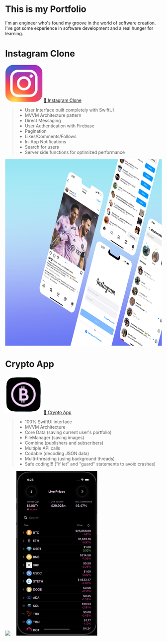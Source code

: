 # This is my Portfolio

I'm an engineer who's found my groove in the world of software creation. 
I've got some experience in software development and a real hunger for learning.

# Instagram Clone

<img class="logo" src="assets/instagram-logo.png" width="120">
<a href="https://github.com/luisValdess/instagram-clone">🔗 Instagram Clone</a>
<br>
 
> - User Interface built completely with SwiftUI
> - MVVM Architecture pattern
> - Direct Messaging  
> - User Authentication with Firebase       
> - Pagination
> - Likes/Comments/Follows                  
> - In-App Notifications                 
> - Search for users
> - Server side functions for optimized performance

<img src="assets/instagram-clone.png" width="1024" height="600">

# Crypto App

<img class="logo" src="assets/crypto-logo.png" width="120">
<a href="https://github.com/luisValdess/CryptoApp">🔗 Crypto App</a>
<br>

> - 100% SwiftUI interface
> - MVVM Architecture
> - Core Data (saving current user's portfolio)
> - FileManager (saving images)
> - Combine (publishers and subscribers)       
> - Multiple API calls
> - Codable (decoding JSON data)                  
> - Multi-threading (using background threads)
> - Safe coding!!! ("if let" and "guard" statements to avoid crashes)

<img src="assets/crypto-video.gif" width="260" speed="200"/>&nbsp;&nbsp;&nbsp;&nbsp;&nbsp;<img src="assets/crypto-darkmode.png" width="260">

